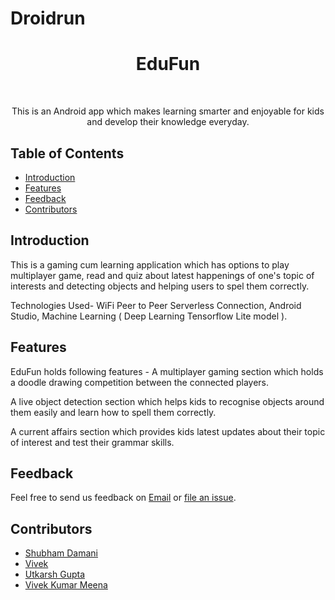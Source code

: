 # Droidrun

<h1 align="center"> EduFun</h1> <br>
<p align="center">
  <a href="https://github.com/shubhamdamani/droidrun">
   
  </a>
</p>
<p align="center">
  This is an Android app which makes learning smarter and enjoyable for kids and develop their knowledge everyday.
</p>


## Table of Contents

- [Introduction](#introduction)
- [Features](#features)
- [Feedback](#feedback)
- [Contributors](#contributors)


## Introduction

This is a gaming cum learning application which has options to play multiplayer game, read and quiz about latest happenings of one's topic of interests and detecting objects and helping users to spel them correctly.


Technologies Used- WiFi Peer to Peer Serverless Connection, Android Studio, Machine Learning ( Deep Learning Tensorflow Lite model ).

## Features

EduFun holds following features -
A multiplayer gaming section which holds a doodle drawing competition between the connected players.

A live object detection section which helps kids to recognise objects around them easily and learn how to spell them correctly.

A current affairs section which provides kids latest updates about their topic of interest and test their grammar skills.


## Feedback

Feel free to send us feedback on [Email](mailto:damani.shubham4@gmail.com) or [file an issue](https://github.com/shubhamdamani/droidrun/issues).

## Contributors

<ul>
  <li> <a href="https://github.com/shubhamdamani">Shubham Damani</a></li>
  <li> <a href="https://github.com/vivek0206">Vivek</a></li>
  <li> <a href="https://github.com/IamUtkarshGupta">Utkarsh Gupta</a></li>
  <li> <a href="https://github.com/vivek4075">Vivek Kumar Meena</a></li>
  
</ul>

